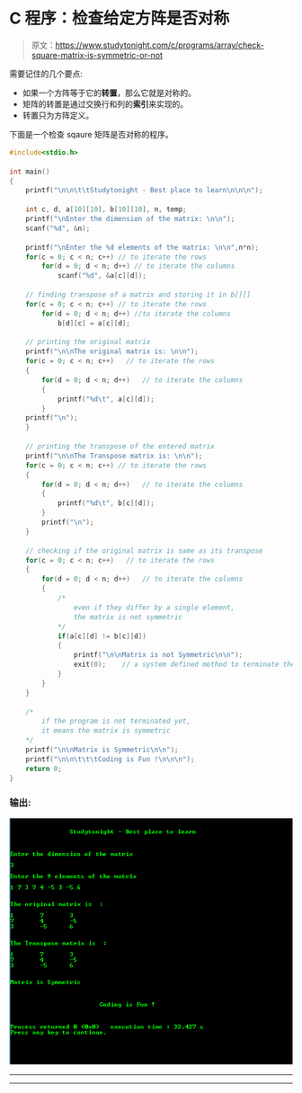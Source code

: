 # C 程序：检查给定方阵是否对称

> 原文：<https://www.studytonight.com/c/programs/array/check-square-matrix-is-symmetric-or-not>

需要记住的几个要点:

*   如果一个方阵等于它的**转置**，那么它就是对称的。
*   矩阵的转置是通过交换行和列的**索引**来实现的。
*   转置只为方阵定义。

下面是一个检查 sqaure 矩阵是否对称的程序。

```cpp
#include<stdio.h>

int main()
{
    printf("\n\n\t\tStudytonight - Best place to learn\n\n\n");

    int c, d, a[10][10], b[10][10], n, temp;
    printf("\nEnter the dimension of the matrix: \n\n");
    scanf("%d", &n);

    printf("\nEnter the %d elements of the matrix: \n\n",n*n);
    for(c = 0; c < n; c++) // to iterate the rows
        for(d = 0; d < n; d++) // to iterate the columns
            scanf("%d", &a[c][d]);

    // finding transpose of a matrix and storing it in b[][]
    for(c = 0; c < n; c++) // to iterate the rows
        for(d = 0; d < n; d++) //to iterate the columns
            b[d][c] = a[c][d];

    // printing the original matrix
    printf("\n\nThe original matrix is: \n\n");
    for(c = 0; c < n; c++)   // to iterate the rows
    {
        for(d = 0; d < n; d++)   // to iterate the columns
        {
            printf("%d\t", a[c][d]);
        }
    printf("\n");
    }

    // printing the transpose of the entered matrix
    printf("\n\nThe Transpose matrix is: \n\n");
    for(c = 0; c < n; c++) // to iterate the rows
    {
        for(d = 0; d < n; d++)   // to iterate the columns
        {
            printf("%d\t", b[c][d]);
        }
        printf("\n");
    }

    // checking if the original matrix is same as its transpose
    for(c = 0; c < n; c++)   // to iterate the rows
    {
        for(d = 0; d < n; d++)   // to iterate the columns
        {
            /* 
                even if they differ by a single element, 
                the matrix is not symmetric
            */
            if(a[c][d] != b[c][d]) 
            {
                printf("\n\nMatrix is not Symmetric\n\n");
                exit(0);    // a system defined method to terminate the program
            }
        }
    }

    /* 
        if the program is not terminated yet, 
        it means the matrix is symmetric
    */
    printf("\n\nMatrix is Symmetric\n\n");
    printf("\n\n\t\t\tCoding is Fun !\n\n\n");
    return 0;
}
```

### 输出:

![Program for Checking if a two dimensional array is Symmetric square Matrix](img/4bee97e5a67e86454621a7971c7e35af.png)

* * *

* * *
